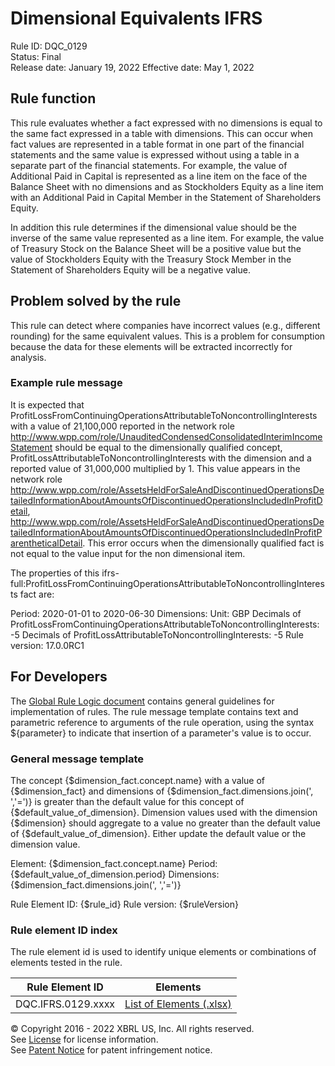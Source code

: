 # Dimensional Equivalents IFRS  
Rule ID: DQC_0129  
Status: Final  
Release date: January 19, 2022
Effective date: May 1, 2022  
  
## Rule function
This rule evaluates whether a fact expressed with no dimensions is equal to the same fact expressed in a table with dimensions. This can occur when fact values are represented in a table format in one part of the financial statements and the same value is expressed without using a table in a separate part of the financial statements. For example, the value of Additional Paid in Capital is represented as a line item on the face of the Balance Sheet with no dimensions and as Stockholders Equity as a line item with an Additional Paid in Capital Member in the Statement of Shareholders Equity.

In addition this rule determines if the dimensional value should be the inverse of the same value represented as a line item. For example, the value of Treasury Stock on the Balance Sheet will be a positive value but the value of Stockholders Equity with the Treasury Stock Member in the Statement of Shareholders Equity will be a negative value.

## Problem solved by the rule
This rule can detect where companies have incorrect values (e.g., different rounding) for the same equivalent values. This is a problem for consumption because the data for these elements will be extracted incorrectly for analysis.

### Example rule message
It is expected that ProfitLossFromContinuingOperationsAttributableToNoncontrollingInterests with a value of 21,100,000 reported in the network role http://www.wpp.com/role/UnauditedCondensedConsolidatedInterimIncomeStatement should be equal to the dimensionally qualified concept, ProfitLossAttributableToNoncontrollingInterests with the dimension  and a reported value of 31,000,000 multiplied by 1. This value appears in the network role http://www.wpp.com/role/AssetsHeldForSaleAndDiscontinuedOperationsDetailedInformationAboutAmountsOfDiscontinuedOperationsIncludedInProfitDetail, http://www.wpp.com/role/AssetsHeldForSaleAndDiscontinuedOperationsDetailedInformationAboutAmountsOfDiscontinuedOperationsIncludedInProfitParentheticalDetail. This error occurs when the dimensionally qualified fact is not equal to the value input for the non dimensional item.

The properties of this ifrs-full:ProfitLossFromContinuingOperationsAttributableToNoncontrollingInterests fact are:

Period: 2020-01-01 to 2020-06-30
Dimensions: 
Unit: GBP
Decimals of ProfitLossFromContinuingOperationsAttributableToNoncontrollingInterests: -5
Decimals of ProfitLossAttributableToNoncontrollingInterests: -5
Rule version: 17.0.0RC1 

## For Developers  
The [Global Rule Logic document](https://github.com/DataQualityCommittee/dqc_us_rules/blob/master/docs/GlobalRuleLogic.md) contains general guidelines for implementation of rules. The rule message template contains text and parametric reference to arguments of the rule operation, using the syntax ${parameter} to indicate that insertion of a parameter's value is to occur.  
  
### General message template  
The concept {$dimension_fact.concept.name} with a value of {$dimension_fact} and dimensions of {$dimension_fact.dimensions.join(', ','=')} is greater than the default value for this concept of {$default_value_of_dimension}. Dimension values used with the dimension {$dimension} should aggregate to a value no greater than the default value of {$default_value_of_dimension}. Either update the default value or the dimension value.  

Element: {$dimension_fact.concept.name}
Period: {$default_value_of_dimension.period} 
Dimensions: {$dimension_fact.dimensions.join(', ','=')}

Rule Element ID: {$rule_id}
Rule version: {$ruleVersion}

### Rule element ID index  
The rule element id is used to identify unique elements or combinations of elements tested in the rule.

|Rule Element ID|Elements|
|--- |--- |
|DQC.IFRS.0129.xxxx|[List of Elements (.xlsx)](DQC_0129_ListOfElements.xlsx?raw=true)|


© Copyright 2016 - 2022 XBRL US, Inc. All rights reserved.   
See [License](https://xbrl.us/dqc-license) for license information.  
See [Patent Notice](https://xbrl.us/dqc-patent) for patent infringement notice.  